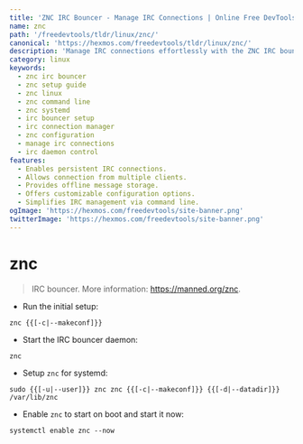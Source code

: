 ```yaml
---
title: 'ZNC IRC Bouncer - Manage IRC Connections | Online Free DevTools by Hexmos'
name: znc
path: '/freedevtools/tldr/linux/znc/'
canonical: 'https://hexmos.com/freedevtools/tldr/linux/znc/'
description: 'Manage IRC connections effortlessly with the ZNC IRC bouncer.  Setup and control your IRC experience from the command line. Free online tool, no registration required.'
category: linux
keywords:
  - znc irc bouncer
  - znc setup guide
  - znc linux
  - znc command line
  - znc systemd
  - irc bouncer setup
  - irc connection manager
  - znc configuration
  - manage irc connections
  - irc daemon control
features:
  - Enables persistent IRC connections.
  - Allows connection from multiple clients.
  - Provides offline message storage.
  - Offers customizable configuration options.
  - Simplifies IRC management via command line.
ogImage: 'https://hexmos.com/freedevtools/site-banner.png'
twitterImage: 'https://hexmos.com/freedevtools/site-banner.png'
---
```


# znc

> IRC bouncer.
> More information: <https://manned.org/znc>.

- Run the initial setup:

`znc {{[-c|--makeconf]}}`

- Start the IRC bouncer daemon:

`znc`

- Setup `znc` for systemd:

`sudo {{[-u|--user]}} znc znc {{[-c|--makeconf]}} {{[-d|--datadir]}} /var/lib/znc`

- Enable `znc` to start on boot and start it now:

`systemctl enable znc --now`
